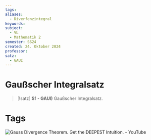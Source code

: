 ```yaml
---
tags: 
aliases:
  - Diverfenzintegral
keywords: 
subject:
  - VL
  - Mathematik 2
semester: SS24
created: 24. Oktober 2024
professor: 
satz:
  - GAUI
---
```

 

# Gaußscher Integralsatz

> [!satz] **S1 - GAUI)** Gaußscher Integralsatz.

# Tags

![Gauss Divergence Theorem. Get the DEEPEST Intuition. - YouTube](https://www.youtube.com/watch?v=zZqxbwl3Dno)